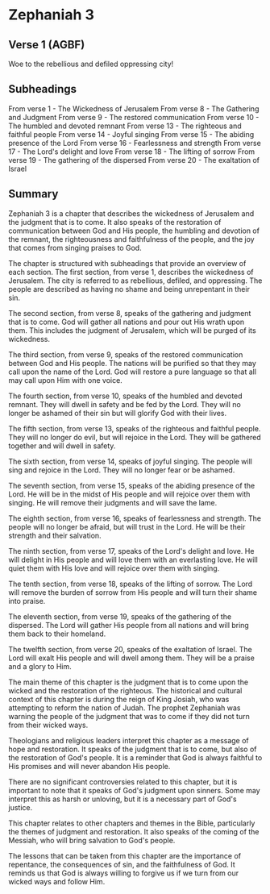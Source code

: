 # Zephaniah 3

## Verse 1 (AGBF)

Woe to the rebellious and defiled oppressing city!

## Subheadings

From verse 1 - The Wickedness of Jerusalem
From verse 8 - The Gathering and Judgment
From verse 9 - The restored communication
From verse 10 - The humbled and devoted remnant
From verse 13 - The righteous and faithful people
From verse 14 - Joyful singing
From verse 15 - The abiding presence of the Lord
From verse 16 - Fearlessness and strength
From verse 17 - The Lord's delight and love
From verse 18 - The lifting of sorrow
From verse 19 - The gathering of the dispersed
From verse 20 - The exaltation of Israel

## Summary

Zephaniah 3 is a chapter that describes the wickedness of Jerusalem and the judgment that is to come. It also speaks of the restoration of communication between God and His people, the humbling and devotion of the remnant, the righteousness and faithfulness of the people, and the joy that comes from singing praises to God.

The chapter is structured with subheadings that provide an overview of each section. The first section, from verse 1, describes the wickedness of Jerusalem. The city is referred to as rebellious, defiled, and oppressing. The people are described as having no shame and being unrepentant in their sin.

The second section, from verse 8, speaks of the gathering and judgment that is to come. God will gather all nations and pour out His wrath upon them. This includes the judgment of Jerusalem, which will be purged of its wickedness.

The third section, from verse 9, speaks of the restored communication between God and His people. The nations will be purified so that they may call upon the name of the Lord. God will restore a pure language so that all may call upon Him with one voice.

The fourth section, from verse 10, speaks of the humbled and devoted remnant. They will dwell in safety and be fed by the Lord. They will no longer be ashamed of their sin but will glorify God with their lives.

The fifth section, from verse 13, speaks of the righteous and faithful people. They will no longer do evil, but will rejoice in the Lord. They will be gathered together and will dwell in safety.

The sixth section, from verse 14, speaks of joyful singing. The people will sing and rejoice in the Lord. They will no longer fear or be ashamed.

The seventh section, from verse 15, speaks of the abiding presence of the Lord. He will be in the midst of His people and will rejoice over them with singing. He will remove their judgments and will save the lame.

The eighth section, from verse 16, speaks of fearlessness and strength. The people will no longer be afraid, but will trust in the Lord. He will be their strength and their salvation.

The ninth section, from verse 17, speaks of the Lord's delight and love. He will delight in His people and will love them with an everlasting love. He will quiet them with His love and will rejoice over them with singing.

The tenth section, from verse 18, speaks of the lifting of sorrow. The Lord will remove the burden of sorrow from His people and will turn their shame into praise.

The eleventh section, from verse 19, speaks of the gathering of the dispersed. The Lord will gather His people from all nations and will bring them back to their homeland.

The twelfth section, from verse 20, speaks of the exaltation of Israel. The Lord will exalt His people and will dwell among them. They will be a praise and a glory to Him.

The main theme of this chapter is the judgment that is to come upon the wicked and the restoration of the righteous. The historical and cultural context of this chapter is during the reign of King Josiah, who was attempting to reform the nation of Judah. The prophet Zephaniah was warning the people of the judgment that was to come if they did not turn from their wicked ways.

Theologians and religious leaders interpret this chapter as a message of hope and restoration. It speaks of the judgment that is to come, but also of the restoration of God's people. It is a reminder that God is always faithful to His promises and will never abandon His people.

There are no significant controversies related to this chapter, but it is important to note that it speaks of God's judgment upon sinners. Some may interpret this as harsh or unloving, but it is a necessary part of God's justice.

This chapter relates to other chapters and themes in the Bible, particularly the themes of judgment and restoration. It also speaks of the coming of the Messiah, who will bring salvation to God's people.

The lessons that can be taken from this chapter are the importance of repentance, the consequences of sin, and the faithfulness of God. It reminds us that God is always willing to forgive us if we turn from our wicked ways and follow Him.
